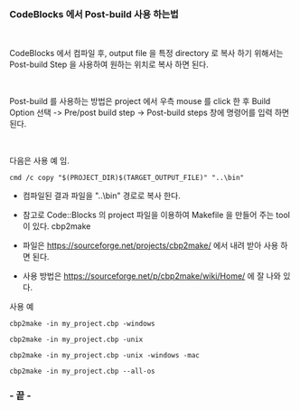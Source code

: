 ### CodeBlocks 에서 Post-build 사용 하는법

<br/>

CodeBlocks 에서 컴파일 후, output file 을 특정 directory 로 복사 하기 위해서는 Post-build Step 을 사용하여 원하는 위치로 복사 하면 된다.

<br/>

Post-build 를 사용하는 방법은 project 에서 우측 mouse 를 click 한 후 Build Option 선택 -> Pre/post build step -> Post-build steps 창에 명령어를 입력 하면 된다.

<br/>

다음은 사용 예 임.

```
cmd /c copy "$(PROJECT_DIR)$(TARGET_OUTPUT_FILE)" "..\bin"
```

- 컴파일된 결과 파일을 "..\bin" 경로로 복사 한다.

- 참고로 Code::Blocks 의 project 파일을 이용하여 Makefile 을 만들어 주는 tool 이 있다. cbp2make
- 파일은 https://sourceforge.net/projects/cbp2make/ 에서 내려 받아 사용 하면 된다.
- 사용 방법은 https://sourceforge.net/p/cbp2make/wiki/Home/ 에 잘 나와 있다.

사용 예
```
cbp2make -in my_project.cbp -windows

cbp2make -in my_project.cbp -unix

cbp2make -in my_project.cbp -unix -windows -mac

cbp2make -in my_project.cbp --all-os
```

### - 끝 -


